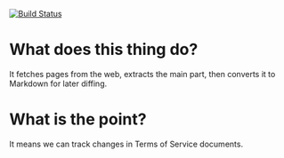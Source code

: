 [![Build Status](https://travis-ci.org/petmac/terms-python.svg?branch=master)](https://travis-ci.org/petmac/terms-python)

# What does this thing do?
It fetches pages from the web, extracts the main part, then converts it to Markdown for later diffing.

# What is the point?
It means we can track changes in Terms of Service documents.
